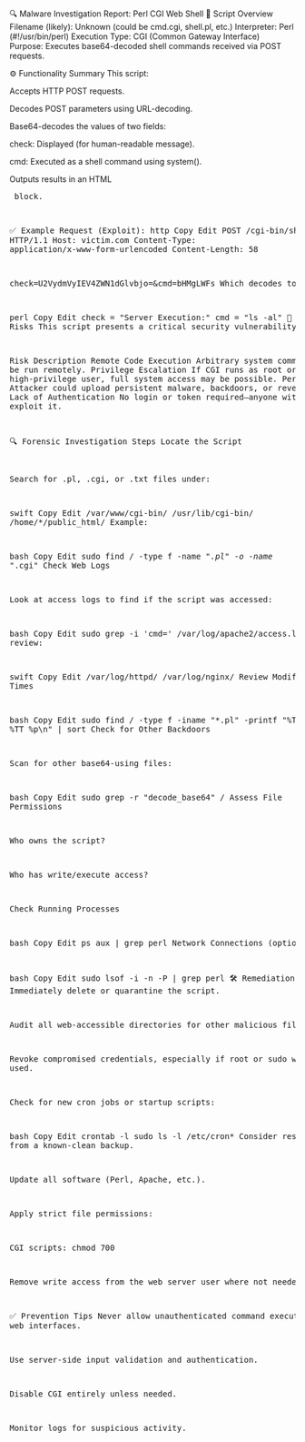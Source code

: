 🔍 Malware Investigation Report: Perl CGI Web Shell
📄 Script Overview
Filename (likely): Unknown (could be cmd.cgi, shell.pl, etc.)
Interpreter: Perl (#!/usr/bin/perl)
Execution Type: CGI (Common Gateway Interface)
Purpose: Executes base64-decoded shell commands received via POST requests.

⚙️ Functionality Summary
This script:

Accepts HTTP POST requests.

Decodes POST parameters using URL-decoding.

Base64-decodes the values of two fields:

check: Displayed (for human-readable message).

cmd: Executed as a shell command using system().

Outputs results in an HTML <pre> block.

✅ Example Request (Exploit):
http
Copy
Edit
POST /cgi-bin/shell.pl HTTP/1.1
Host: victim.com
Content-Type: application/x-www-form-urlencoded
Content-Length: 58

check=U2VydmVyIEV4ZWN1dGlvbjo=&cmd=bHMgLWFs
Which decodes to:

perl
Copy
Edit
check = "Server Execution:"
cmd = "ls -al"
🛑 Security Risks
This script presents a critical security vulnerability:

Risk	Description
Remote Code Execution	Arbitrary system commands can be run remotely.
Privilege Escalation	If CGI runs as root or high-privilege user, full system access may be possible.
Persistence	Attacker could upload persistent malware, backdoors, or reverse shells.
Lack of Authentication	No login or token required—anyone with access can exploit it.

🔍 Forensic Investigation Steps
Locate the Script

Search for .pl, .cgi, or .txt files under:

swift
Copy
Edit
/var/www/cgi-bin/
/usr/lib/cgi-bin/
/home/*/public_html/
Example:

bash
Copy
Edit
sudo find / -type f -name "*.pl" -o -name "*.cgi"
Check Web Logs

Look at access logs to find if the script was accessed:

bash
Copy
Edit
sudo grep -i 'cmd=' /var/log/apache2/access.log
Also review:

swift
Copy
Edit
/var/log/httpd/
/var/log/nginx/
Review Modification Times

bash
Copy
Edit
sudo find / -type f -iname "*.pl" -printf "%TY-%Tm-%Td %TT %p\n" | sort
Check for Other Backdoors

Scan for other base64-using files:

bash
Copy
Edit
sudo grep -r "decode_base64" /
Assess File Permissions

Who owns the script?

Who has write/execute access?

Check Running Processes

bash
Copy
Edit
ps aux | grep perl
Network Connections (optional)

bash
Copy
Edit
sudo lsof -i -n -P | grep perl
🛠️ Remediation Steps
Immediately delete or quarantine the script.

Audit all web-accessible directories for other malicious files.

Revoke compromised credentials, especially if root or sudo was used.

Check for new cron jobs or startup scripts:

bash
Copy
Edit
crontab -l
sudo ls -l /etc/cron*
Consider restoring from a known-clean backup.

Update all software (Perl, Apache, etc.).

Apply strict file permissions:

CGI scripts: chmod 700

Remove write access from the web server user where not needed.

✅ Prevention Tips
Never allow unauthenticated command execution via web interfaces.

Use server-side input validation and authentication.

Disable CGI entirely unless needed.

Monitor logs for suspicious activity.
